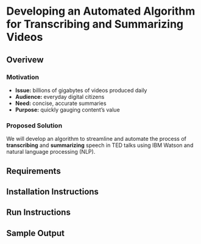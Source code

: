 # Developing an Automated Algorithm for Transcribing and Summarizing Videos


## Overivew

### Motivation

* **Issue:** billions of gigabytes of videos produced daily
* **Audience:** everyday digital citizens
* **Need:** concise, accurate summaries
* **Purpose:** quickly gauging content’s value

### Proposed Solution

We will develop an algorithm to streamline and automate the process of **transcribing** and **summarizing** speech in TED talks using IBM Watson and natural language processing (NLP).


## Requirements

## Installation Instructions

## Run Instructions

## Sample Output
